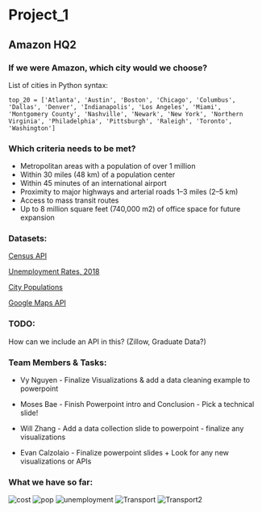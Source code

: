 # Project_1

## Amazon HQ2
### If we were Amazon, which city would we choose?
List of cities in Python syntax:

```top_20 = ['Atlanta', 'Austin', 'Boston', 'Chicago', 'Columbus', 'Dallas', 'Denver', 'Indianapolis', 'Los Angeles', 'Miami', 'Montgomery County', 'Nashville', 'Newark', 'New York', 'Northern Virginia', 'Philadelphia', 'Pittsburgh', 'Raleigh', 'Toronto', 'Washington']```

### Which criteria needs to be met?

* Metropolitan areas with a population of over 1 million
* Within 30 miles (48 km) of a population center
* Within 45 minutes of an international airport
* Proximity to major highways and arterial roads 1–3 miles (2–5 km)
* Access to mass transit routes
* Up to 8 million square feet (740,000 m2) of office space for future expansion

### Datasets:
[Census API](https://www.census.gov/developers/)

[Unemployment Rates, 2018](https://www.bls.gov/web/metro/laummtrk.htm)

[City Populations](https://en.wikipedia.org/wiki/List_of_United_States_cities_by_population)

[Google Maps API](https://developers.google.com/maps/documentation/)

### TODO:
How can we include an API in this? (Zillow, Graduate Data?)

### Team Members & Tasks:
* Vy Nguyen - Finalize Visualizations & add a data cleaning example to powerpoint

* Moses Bae - Finish Powerpoint intro and Conclusion - Pick a technical slide!

* Will Zhang - Add a data collection slide to powerpoint - finalize any visualizations

* Evan Calzolaio - Finalize powerpoint slides + Look for any new visualizations or APIs 

### What we have so far:

![cost](Will/Cost_of_Living_Chart.png)
![pop](Evan/Charts/Population_in_millions.png)
![unemployment](Evan/Charts/unemployment_rate.png)
![Transport](Evan/Charts/summary_plots.png)
![Transport2](Evan/Charts/scatter_length_v_stations.png)

